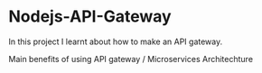 # Nodejs-API-Gateway
In this project I learnt about how to make an API gateway.

Main benefits of using API gateway / Microservices Architechture
